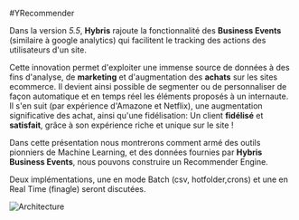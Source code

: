 #YRecommender

Dans la version _5.5_, **Hybris** rajoute la fonctionnalité des **Business Events** (similaire à google analytics) qui facilitent le tracking des actions des utilisateurs d'un site. 

Cette innovation permet d'exploiter une immense source de données à des fins d'analyse, de **marketing** et d'augmentation des **achats** sur les sites ecommerce.
Il devient ainsi possible de segmenter ou de personnaliser de façon automatique et en temps réel les éléments proposés à un internaute. Il s'en suit (par expérience d'Amazone et Netflix), une augmentation significative des achat, ainsi qu'une fidélisation: Un client **fidélisé** et **satisfait**, grâce à son expérience riche et unique sur le site !

Dans cette présentation nous montrerons comment armé des outils pionniers de Machine Learning, et des données fournies par **Hybris Business Events**, nous pouvons construire un Recommender Engine.

Deux implémentations, une en mode Batch (csv, hotfolder,crons) et une en  Real Time (finagle) seront discutées.
       
![Architecture](https://raw.githubusercontent.com/yawo/yreco/master/yreco.png)
